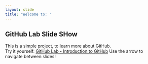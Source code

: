 ```yaml
---
layout: slide
title: "Welcome to: "
---
```

## GitHub Lab Slide SHow
This is a simple project, to learn more about GitHub.
<br>
Try it yourself: [GitHub Lab - Introduction to GitHub](https://lab.github.com/githubtraining/introduction-to-github)
Use the arrow to navigate between slides!
